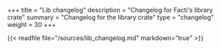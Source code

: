 +++
title = "Lib changelog"
description = "Changelog for Facti's library crate"
summary = "Changelog for the library crate"
type = "changelog"
weight = 30
+++

{{< readfile file="/sources/lib_changelog.md" markdown="true" >}}
